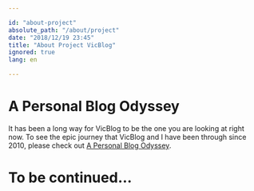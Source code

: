 ```yaml
---

id: "about-project"
absolute_path: "/about/project"
date: "2018/12/19 23:45"
title: "About Project VicBlog"
ignored: true
lang: en

---
```


# A Personal Blog Odyssey

It has been a long way for VicBlog to be the one you are looking at right now. To see the epic journey that VicBlog and I have been through since 2010, please check out [A Personal Blog Odyssey](/about/odyssey).

# To be continued...
